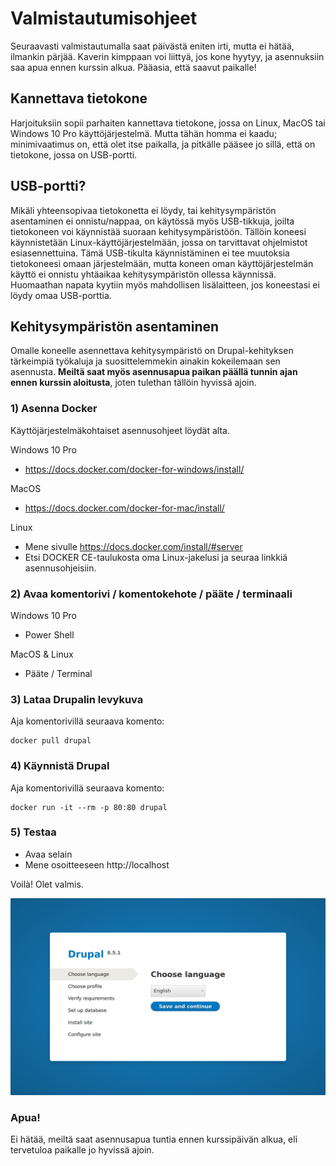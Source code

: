 # Valmistautumisohjeet

Seuraavasti valmistautumalla saat päivästä eniten irti, mutta ei hätää, ilmankin pärjää. Kaverin kimppaan voi liittyä, jos kone hyytyy, ja asennuksiin saa apua ennen kurssin alkua. Pääasia, että saavut paikalle!

## Kannettava tietokone

Harjoituksiin sopii parhaiten kannettava tietokone, jossa on Linux, MacOS tai Windows 10 Pro käyttöjärjestelmä. Mutta tähän homma ei kaadu; minimivaatimus on, että olet itse paikalla, ja pitkälle pääsee jo sillä, että on tietokone, jossa on USB-portti.

## USB-portti?

Mikäli yhteensopivaa tietokonetta ei löydy, tai kehitysympäristön asentaminen ei onnistu/nappaa, on käytössä myös USB-tikkuja, joilta tietokoneen voi käynnistää suoraan kehitysympäristöön. Tällöin koneesi käynnistetään Linux-käyttöjärjestelmään, jossa on tarvittavat ohjelmistot esiasennettuina. Tämä USB-tikulta käynnistäminen ei tee muutoksia tietokoneesi omaan järjestelmään, mutta koneen oman käyttöjärjestelmän käyttö ei onnistu yhtäaikaa kehitysympäristön ollessa käynnissä. Huomaathan napata kyytiin myös mahdollisen lisälaitteen, jos koneestasi ei löydy omaa USB-porttia.

## Kehitysympäristön asentaminen

Omalle koneelle asennettava kehitysympäristö on Drupal-kehityksen tärkeimpiä työkaluja ja suosittelemmekin ainakin kokeilemaan sen asennusta. **Meiltä saat myös asennusapua paikan päällä tunnin ajan ennen kurssin aloitusta**, joten tulethan tällöin hyvissä ajoin.

### 1) Asenna Docker
Käyttöjärjestelmäkohtaiset asennusohjeet löydät alta.

Windows 10 Pro

* https://docs.docker.com/docker-for-windows/install/

MacOS

* https://docs.docker.com/docker-for-mac/install/

Linux

* Mene sivulle https://docs.docker.com/install/#server
* Etsi DOCKER CE-taulukosta oma Linux-jakelusi ja seuraa linkkiä asennusohjeisiin.

### 2) Avaa komentorivi / komentokehote / pääte / terminaali
Windows 10 Pro

* Power Shell

MacOS & Linux

* Pääte / Terminal

### 3) Lataa Drupalin levykuva
Aja komentorivillä seuraava komento:
```
docker pull drupal
```

### 4) Käynnistä Drupal
Aja komentorivillä seuraava komento:
```
docker run -it --rm -p 80:80 drupal
```

### 5) Testaa

* Avaa selain
* Mene osoitteeseen http://localhost

Voilà! Olet valmis.

![Kuvakaappaus Drupalin asennusruudusta](/img/screenshot-install-drupal.png)

### Apua!
Ei hätää, meiltä saat asennusapua tuntia ennen kurssipäivän alkua, eli tervetuloa paikalle jo hyvissä ajoin.
